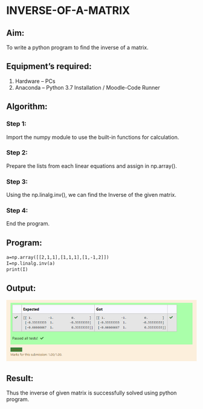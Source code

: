 # INVERSE-OF-A-MATRIX
## Aim:
To write a python program to find the inverse of a matrix.
## Equipment’s required:
1. 	Hardware – PCs
2. 	Anaconda – Python 3.7 Installation / Moodle-Code Runner
## Algorithm:
### Step 1: 
Import the numpy module to use the built-in functions for calculation.
### Step 2: 
Prepare the lists from each linear equations and assign in np.array().
### Step 3: 
Using the np.linalg.inv(), we can find the Inverse of the given matrix.
### Step 4: 
End the program.

## Program:
```import numpy as np
a=np.array([[2,1,1],[1,1,1],[1,-1,2]])
I=np.linalg.inv(a)
print(I)
```
## Output:

![git logo](OUTPUT.PNG)
## Result:
Thus the inverse of given matrix is successfully solved using python program.

